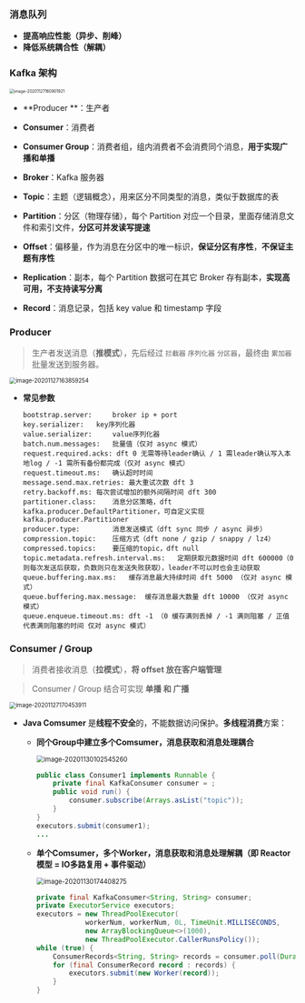 ### 消息队列

+ **提高响应性能（异步、削峰）**
+ **降低系统耦合性（解耦）**



### Kafka 架构

<img src="E:\projects\grocery\qiuhonglong\05-消息队列\pictures\image-20201127160901921.png" alt="image-20201127160901921" style="zoom:50%;" />

+ **Producer **：生产者

+ **Consumer**：消费者

+ **Consumer Group**：消费者组，组内消费者不会消费同个消息，**用于实现广播和单播**

+ **Broker**：Kafka 服务器

+ **Topic**：主题（逻辑概念），用来区分不同类型的消息，类似于数据库的表

+ **Partition**：分区（物理存储），每个 Partition 对应一个目录，里面存储消息文件和索引文件，**分区可并发读写提速**

+ **Offset**：偏移量，作为消息在分区中的唯一标识，**保证分区有序性**，**不保证主题有序性**

+ **Replication**：副本，每个 Partition 数据可在其它 Broker 存有副本，**实现高可用，不支持读写分离**

+ **Record**：消息记录，包括 key value 和 timestamp 字段

  

### Producer

> 生产者发送消息（**推模式**），先后经过  `拦截器`  `序列化器`  `分区器`，最终由  `累加器`  批量发送到服务器。

<img src="E:\projects\grocery\qiuhonglong\05-消息队列\pictures\image-20201127163859254.png" alt="image-20201127163859254" style="zoom:70%;" />

+ **常见参数**

  ```properties
  bootstrap.server: 	broker ip + port
  key.serializer: 	key序列化器
  value.serializer: 	value序列化器
  batch.num.messages:	批量值（仅对 async 模式）
  request.required.acks: dft 0 无需等待leader确认 / 1 需leader确认写入本地log / -1 需所有备份都完成（仅对 async 模式）
  request.timeout.ms:	确认超时时间
  message.send.max.retries:	最大重试次数 dft 3
  retry.backoff.ms:	每次尝试增加的额外间隔时间 dft 300
  partitioner.class:	消息分区策略，dft kafka.producer.DefaultPartitioner，可自定义实现 kafka.producer.Partitioner
  producer.type:		消息发送模式（dft sync 同步 / async 异步）
  compression.topic:	压缩方式（dft none / gzip / snappy / lz4）
  compressed.topics:	要压缩的topic，dft null
  topic.metadata.refresh.interval.ms:	定期获取元数据时间 dft 600000（0则每次发送后获取，负数则只在发送失败获取），leader不可以时也会主动获取
  queue.buffering.max.ms:	缓存消息最大持续时间 dft 5000 （仅对 async 模式）
  queue.buffering.max.message:	缓存消息最大数量 dft 10000 （仅对 async 模式）
  queue.enqueue.timeout.ms:	dft -1 （0 缓存满则丢掉 / -1 满则阻塞 / 正值代表满则阻塞的时间 仅对 async 模式）
  ```



### Consumer / Group

> 消费者接收消息（**拉模式**），**将 offset 放在客户端管理** 

> Consumer / Group 结合可实现 **单播 和 广播**

<img src="E:\projects\grocery\qiuhonglong\05-消息队列\pictures\image-20201127170453911.png" alt="image-20201127170453911" style="zoom:70%;" />

+ **Java Comsumer** 是**线程不安全**的，不能数据访问保护。**多线程消费**方案：

  + **同个Group中建立多个Comsumer，消息获取和消息处理耦合**

    <img src="E:\projects\grocery\qiuhonglong\05-消息队列\pictures\image-20201130102545260.png" alt="image-20201130102545260" style="zoom:80%;" />

    ```java
    public class Consumer1 implements Runnable {
        private final KafkaConsumer consumer = ;
        public void run() {
            consumer.subscribe(Arrays.asList("topic"));
        }
    }
    executors.submit(consumer1);
    ...
    ```

  + **单个Comsumer，多个Worker，消息获取和消息处理解耦（即 Reactor模型 = IO多路复用 + 事件驱动）**

    <img src="E:\projects\grocery\qiuhonglong\05-消息队列\pictures\image-20201130174408275.png" alt="image-20201130174408275" style="zoom:80%;" />

    ```java
    private final KafkaConsumer<String, String> consumer;
    private ExecutorService executors;
    executors = new ThreadPoolExecutor(
                workerNum, workerNum, 0L, TimeUnit.MILLISECONDS,
                new ArrayBlockingQueue<>(1000),
                new ThreadPoolExecutor.CallerRunsPolicy());
    while (true) {
    	ConsumerRecords<String, String> records = consumer.poll(Duration.ofSeconds(1));
      	for (final ConsumerRecord record : records) {
        	executors.submit(new Worker(record));
      	}
    }
    ```



